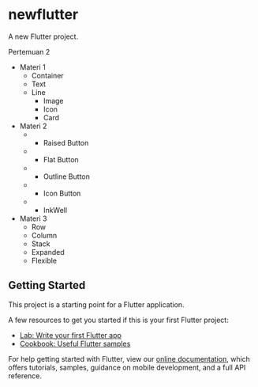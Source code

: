 # newflutter

A new Flutter project.

Pertemuan 2
- Materi 1
  - Container
  - Text
  - Line
    - Image
    - Icon
    - Card
- Materi 2
  - - Raised Button
  - - Flat Button
  - - Outline Button
  - - Icon Button
  - - InkWell
- Materi 3
  - Row
  - Column
  - Stack
  - Expanded
  - Flexible

## Getting Started

This project is a starting point for a Flutter application.

A few resources to get you started if this is your first Flutter project:

- [Lab: Write your first Flutter app](https://flutter.dev/docs/get-started/codelab)
- [Cookbook: Useful Flutter samples](https://flutter.dev/docs/cookbook)

For help getting started with Flutter, view our
[online documentation](https://flutter.dev/docs), which offers tutorials,
samples, guidance on mobile development, and a full API reference.
